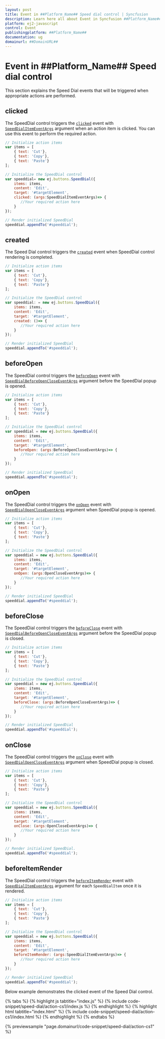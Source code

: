 ```yaml
---
layout: post
title: Event in ##Platform_Name## Speed dial control | Syncfusion
description: Learn here all about Event in Syncfusion ##Platform_Name## Speed dial control of Syncfusion Essential JS 2 and more.
platform: ej2-javascript
control: Event 
publishingplatform: ##Platform_Name##
documentation: ug
domainurl: ##DomainURL##
---
```


# Event in ##Platform_Name## Speed dial control

This section explains the Speed Dial events that will be triggered when appropriate actions are performed.

## clicked

The SpeedDial control triggers the [`clicked`](../api/speed-dial#clicked) event with [`SpeedDialItemEventArgs`](../api/speed-dial/speedDialItemEventArgs/) argument when an action item is clicked. You can use this event to perform the required action.

```js
// Initialize action items
var items = [
    { text: 'Cut'},
    { text: 'Copy'},
    { text: 'Paste'}
];

// Initialize the SpeedDial control
var speeddial= new ej.buttons.SpeedDial({
    items: items,
    content: 'Edit',
    target: '#targetElement',
    clicked: (args:SpeedDialItemEventArgs)=> {
       //Your required action here
    }
});

// Render initialized SpeedDial
speeddial.appendTo('#speeddial');
```

## created

The Speed Dial control triggers the [`created`](../api/speed-dial#created) event when SpeedDial control rendering is completed.

```js
// Initialize action items
var items = [
    { text: 'Cut'},
    { text: 'Copy'},
    { text: 'Paste'}
];

// Initialize the SpeedDial control
var speeddial: = new ej.buttons.SpeedDial({
    items: items,
    content: 'Edit',
    target: '#targetElement',
    created: ()=> {
       //Your required action here
    }
});

// Render initialized SpeedDial
speeddial.appendTo('#speeddial');
```

## beforeOpen

The SpeedDial control triggers the [`beforeOpen`](../api/speed-dial#beforeopen) event with [`SpeedDialBeforeOpenCloseEventArgs`](../api/speed-dial/speedDialBeforeOpenCloseEventArgs/) argument before the SpeedDial popup is opened.

```js
// Initialize action items
var items = [
    { text: 'Cut'},
    { text: 'Copy'},
    { text: 'Paste'}
];

// Initialize the SpeedDial control
var speeddial = new ej.buttons.SpeedDial({
    items: items,
    content: 'Edit',
    target: '#targetElement',
    beforeOpen: (args:BeforeOpenCloseEventArgs)=> {
       //Your required action here
    }
});

// Render initialized SpeedDial
speeddial.appendTo('#speeddial');
```

## onOpen

The SpeedDial control triggers the [`onOpen`](../api/speed-dial#onopen) event with [`SpeedDialOpenCloseEventArgs`](../api/speed-dial/speedDialOpenCloseEventArgs/) argument when SpeedDial popup is opened.

```js
// Initialize action items
var items = [
    { text: 'Cut'},
    { text: 'Copy'},
    { text: 'Paste'}
];

// Initialize the SpeedDial control
var speeddial = new ej.buttons.SpeedDial({
    items: items,
    content: 'Edit',
    target: '#targetElement',
    onOpen: (args:OpenCloseEventArgs)=> {
       //Your required action here
    }
});

// Render initialized SpeedDial
speeddial.appendTo('#speeddial');
```

## beforeClose

The SpeedDial control triggers the [`beforeClose`](../api/speed-dial#beforeclose) event with [`SpeedDialBeforeOpenCloseEventArgs`](../api/speed-dial/speedDialBeforeOpenCloseEventArgs/) argument before the SpeedDial popup is closed.

```js
// Initialize action items
var items = [
    { text: 'Cut'},
    { text: 'Copy'},
    { text: 'Paste'}
];

// Initialize the SpeedDial control
var speeddial = new ej.buttons.SpeedDial({
    items: items,
    content: 'Edit',
    target: '#targetElement',
    beforeClose: (args:BeforeOpenCloseEventArgs)=> {
       //Your required action here
    }
});

// Render initialized SpeedDial
speeddial.appendTo('#speeddial');
```

## onClose

The SpeedDial control triggers the [`onClose`](../api/speed-dial#onclose) event with [`SpeedDialOpenCloseEventArgs`](../api/speed-dial/speedDialOpenCloseEventArgs/) argument when SpeedDial popup is closed.

```js
// Initialize action items
var items = [
    { text: 'Cut'},
    { text: 'Copy'},
    { text: 'Paste'}
];

// Initialize the SpeedDial control
var speeddial = new ej.buttons.SpeedDial({
    items: items,
    content: 'Edit',
    target: '#targetElement',
    onClose: (args:OpenCloseEventArgs)=> {
       //Your required action here
    }
});

// Render initialized SpeedDial.
speeddial.appendTo('#speeddial');
```

## beforeItemRender

The SpeedDial control triggers the [`beforeItemRender`](../api/speed-dial#beforeitemrender) event with [`SpeedDialItemEventArgs`](../api/speed-dial/speedDialItemEventArgs/) argument for each `SpeedDialItem` once it is rendered.

```js
// Initialize action items
var items = [
    { text: 'Cut'},
    { text: 'Copy'},
    { text: 'Paste'}
];

// Initialize the SpeedDial control
var speeddial = new ej.buttons.SpeedDial({
    items: items,
    content: 'Edit',
    target: '#targetElement',
    beforeItemRender: (args:SpeedDialItemEventArgs)=> {
       //Your required action here
    }
});

// Render initialized SpeedDial
speeddial.appendTo('#speeddial');
```

Below example demonstrates the clicked event of the Speed Dial control.

{% tabs %}
{% highlight js tabtitle="index.js" %}
{% include code-snippet/speed-dial/action-cs1/index.js %}
{% endhighlight %}
{% highlight html tabtitle="index.html" %}
{% include code-snippet/speed-dial/action-cs1/index.html %}
{% endhighlight %}
{% endtabs %}
        
{% previewsample "page.domainurl/code-snippet/speed-dial/action-cs1" %}